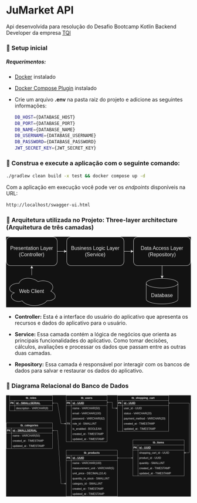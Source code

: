 # JuMarket API

Api desenvolvida para resolução do Desafio Bootcamp Kotlin Backend Developer da empresa [TQI](https://tqi.com.br)

### 🔩 Setup inicial

##### Requerimentos:

- [Docker](https://docker.com) instalado
- [Docker Compose Plugin](https://docs.docker.com/compose/) instalado

- Crie um arquivo **.env** na pasta raiz do projeto e adicione as seguintes informações:

  ```bash
  DB_HOST={DATABASE_HOST}
  DB_PORT={DATABASE_PORT}
  DB_NAME={DATABASE_NAME}
  DB_USERNAME={DATABASE_USERNAME}
  DB_PASSWORD={DATABASE_PASSWORD}
  JWT_SECRET_KEY={JWT_SECRET_KEY}
  ```

### 🚀 Construa e execute a aplicação com o seguinte comando:

```bash
./gradlew clean build -x test && docker compose up -d
```

Com a aplicação em execução você pode ver os *endpoints* disponíveis na URL:

```bash
http://localhost/swagger-ui.html
```

### 📐 Arquitetura utilizada no Projeto: Three-layer architecture (Arquitetura de três camadas)

<img src="images/arch.png" />

- **Controller:** Esta é a interface do usuário do aplicativo que apresenta os recursos e dados do aplicativo para o usuário.

- **Service:** Essa camada contém a lógica de negócios que orienta as principais funcionalidades do aplicativo. Como tomar decisões, cálculos, avaliações e processar os dados que passam entre as outras duas camadas.

- **Repository:** Essa camada é responsável por interagir com os bancos de dados para salvar e restaurar os dados do aplicativo.



### 💾 Diagrama Relacional do Banco de Dados

<img src="images/jumarket_er_diagram.png" />

